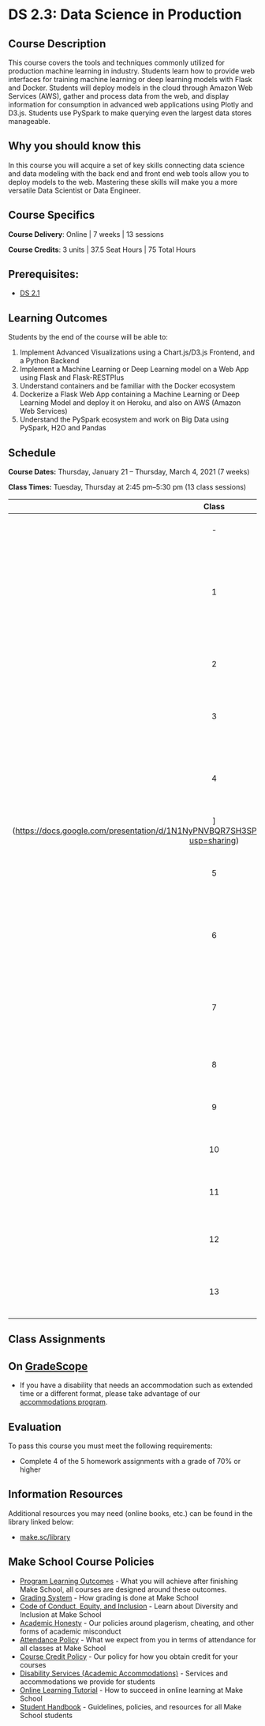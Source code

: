 # DS 2.3: Data Science in Production

## Course Description

This course covers the tools and techniques commonly utilized for production machine learning in industry. Students learn how to provide web interfaces for training machine learning or deep learning models with Flask and Docker. Students will deploy models in the cloud through Amazon Web Services (AWS), gather and process data from the web, and display information for consumption in advanced web applications using Plotly and D3.js. Students use PySpark to make querying even the largest data stores manageable.

## Why you should know this

In this course you will acquire a set of key skills connecting data science and data modeling with the back end and front end web tools allow you to deploy models to the web. Mastering these skills will make you a more versatile Data Scientist or Data Engineer.

## Course Specifics

**Course Delivery**: Online | 7 weeks | 13 sessions

**Course Credits**: 3 units | 37.5 Seat Hours | 75 Total Hours

## Prerequisites:  

- [DS 2.1](https://github.com/Make-School-Courses/DS-2.1-Machine-Learning)

## Learning Outcomes

Students by the end of the course will be able to:

1. Implement Advanced Visualizations using a Chart.js/D3.js Frontend, and a Python Backend
1. Implement a Machine Learning or Deep Learning model on a Web App using Flask and Flask-RESTPlus
1. Understand containers and be familiar with the Docker ecosystem 
1. Dockerize a Flask Web App containing a Machine Learning or Deep Learning Model and deploy it on Heroku, and also on AWS (Amazon Web Services)
1. Understand the PySpark ecosystem and work on Big Data using PySpark, H2O and Pandas


## Schedule
**Course Dates:** Thursday, January 21 – Thursday, March 4, 2021 (7 weeks)

**Class Times:** Tuesday, Thursday at 2:45 pm–5:30 pm (13 class sessions)

| Class |    Date     |             Topics              |
| :---: | :---------: | :-----------------------------: |
|   -   | Tue, Jan 19 |          **No Class**           |
|   1   | Thu, Jan 21 |        [Introduction and accessing O'Reilly books through the MARINet library service](https://docs.google.com/document/d/1844RSfAT8ybMYJjBqcU8PO_XR8ExdowONKegBbsrz30/edit?usp=sharing)        |
|   2   | Tue, Jan 26 |        [Full Stack Deep Learning setup for labs](https://docs.google.com/presentation/d/1hFYmpxAJ-sJzdVCuZ2hJq9qiq_aA7_5UmjVSyrgDYhY/edit?usp=sharing)        |
|   3   | Thu Jan 28  |        [Lab 1: Building an Interactive app with Chartist](https://docs.google.com/presentation/d/14zfXo0wVAJM5BqoIJYH5qOVsl1uDCnD3VFzD2is4bBE/edit?usp=sharing)
|   4   | Tue, Feb 2  |        [Lab 2: Model Deployment Using Flask: Digit Recognizer Web App
](https://docs.google.com/presentation/d/1N1NyPNVBQR7SH3SPq3TlWXs4GRXFSM0T_5GTZzMbJGY/edit?usp=sharing)        |
|   5   | Thu, Feb 4  |        [Lab 3: Nasdaq Stock Prices Visualization with D3](https://docs.google.com/presentation/d/1tloR_rrl5_a3tIhYyGWqNB_rvPTRN4BUCk3H-JfPLGI/edit?usp=sharing)        |
|   6   | Tue, Feb 9  |        [Lab 4: Deploying an ML model to the Web on Heroku, Part 1](https://docs.google.com/presentation/d/1uXSPgFvN7vrT9SrAZkmFYK-UvA2nuz5peakmOa9YEDY/edit?usp=sharing)        |
|   7   | Thu, Feb 11 |        [Lab 5: Deploying an ML model to the Web on Heroku, Part 2](https://docs.google.com/presentation/d/1IYXIgrslGmoa05N2oOPYI-vCTcWXXO2CjzVVXLoI9JE/edit?usp=sharing)        |
|   8   | Tue, Feb 16 |        [Lab 6: INtroduction to Docker, Part 1](https://docs.google.com/presentation/d/198BbXIZYMFVHe5cMAthQGJYc1z9lYmpnTWiPLnFdxaM/edit?usp=sharing)        |
|   9   | Thu, Feb 18 |        [Lab 7: Introduction to Docker, Part 2](https://docs.google.com/presentation/d/1qAVZQrVerXegDCAdFxg-NjCzzP5SH4NzQ6OZwknRY00/edit?usp=sharing)        |
|  10   | Tue, Feb 23 |        [Lab 8: Apache Spark, Part 1]()        |
|  11   | Thu, Feb 25 |        [Lab 9: Apache Spark, Part 2]()        |
|  12   | Tues, Mar 2 |        [Lab 10: Apache Spark, Part 3 OR SQL, Part 1]()       |
|  13   | Thu, Mar 4  |        [Lab 11: Apache Spark, Part 4 OR SQL, Part 2]()       |


## Class Assignments

## On [GradeScope](https://www.gradescope.com/courses/243116)

<!--
* HW1: Chartist Flask App
* HW2: MNIST Digit Recognizer Flask App
* HW3: Dockerize Machine Learning Model and Deploy on AWS
* HW4: Apache Spark #1
* HW5: Apache Spark #2 OR SQL
* Extra Credit: Nasdaq Stock Prices Visualization App

 -->

- If you have a disability that needs an accommodation such as extended time or a different format, please take advantage of our [accommodations program](make.sc/disability-policy).

## Evaluation
To pass this course you must meet the following requirements:

- Complete 4 of the 5 homework assignments with a grade of 70% or higher



##  Information Resources

Additional resources you may need (online books, etc.) can be found in the library linked below:

- [make.sc/library](http://make.sc/library)


## Make School Course Policies

- [Program Learning Outcomes](https://make.sc/program-learning-outcomes) - What you will achieve after finishing Make School, all courses are designed around these outcomes.
- [Grading System](https://make.sc/grading-system) - How grading is done at Make School
- [Code of Conduct, Equity, and Inclusion](https://make.sc/code-of-conduct) - Learn about Diversity and Inclusion at Make School
- [Academic Honesty](https://make.sc/academic-honesty-policy) - Our policies around plagerism, cheating, and other forms of academic misconduct
- [Attendance Policy](https://make.sc/attendance-policy) - What we expect from you in terms of attendance for all classes at Make School
- [Course Credit Policy](https://make.sc/course-credit-policy) - Our policy for how you obtain credit for your courses
- [Disability Services (Academic Accommodations)](https://make.sc/disability-services) - Services and accommodations we provide for students
- [Online Learning Tutorial](https://make.sc/online-learning-tutorial) - How to succeed in online learning at Make School
- [Student Handbook](https://make.sc/student-handbook) - Guidelines, policies, and resources for all Make School students
